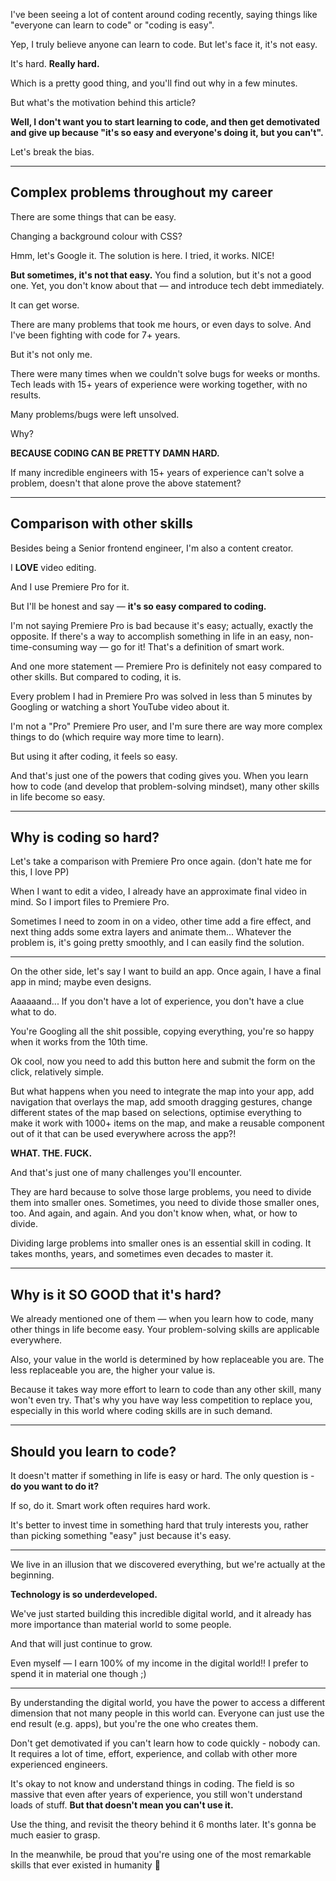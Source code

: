 I've been seeing a lot of content around coding recently, saying things like "everyone can learn to code" or "coding is easy".

Yep, I truly believe anyone can learn to code. But let's face it, it's not easy.

It's hard. **Really hard.**

Which is a pretty good thing, and you'll find out why in a few minutes.

But what's the motivation behind this article?

**Well, I don't want you to start learning to code, and then get demotivated and give up because "it's so easy and everyone's doing it, but you can't".**

Let's break the bias.

---

## Complex problems throughout my career

There are some things that can be easy.

Changing a background colour with CSS?

Hmm, let's Google it. The solution is here. I tried, it works. NICE!

**But sometimes, it's not that easy.** You find a solution, but it's not a good one. Yet, you don't know about that — and introduce tech debt immediately.

It can get worse.

There are many problems that took me hours, or even days to solve. And I've been fighting with code for 7+ years.

But it's not only me.

There were many times when we couldn't solve bugs for weeks or months. Tech leads with 15+ years of experience were working together, with no results.

Many problems/bugs were left unsolved.

Why?

**BECAUSE CODING CAN BE PRETTY DAMN HARD.**

If many incredible engineers with 15+ years of experience can't solve a problem, doesn't that alone prove the above statement?

---

## Comparison with other skills

Besides being a Senior frontend engineer, I'm also a content creator.

I **LOVE** video editing.

And I use Premiere Pro for it.

But I'll be honest and say — **it's so easy compared to coding.**

I'm not saying Premiere Pro is bad because it's easy; actually, exactly the opposite. If there's a way to accomplish something in life in an easy, non-time-consuming way — go for it! That's a definition of smart work.

And one more statement — Premiere Pro is definitely not easy compared to other skills. But compared to coding, it is.

Every problem I had in Premiere Pro was solved in less than 5 minutes by Googling or watching a short YouTube video about it.

I'm not a "Pro" Premiere Pro user, and I'm sure there are way more complex things to do (which require way more time to learn).

But using it after coding, it feels so easy.

And that's just one of the powers that coding gives you. When you learn how to code (and develop that problem-solving mindset), many other skills in life become so easy.

---

## Why is coding so hard?

Let's take a comparison with Premiere Pro once again. (don't hate me for this, I love PP)

When I want to edit a video, I already have an approximate final video in mind. So I import files to Premiere Pro.

Sometimes I need to zoom in on a video, other time add a fire effect, and next thing adds some extra layers and animate them... Whatever the problem is, it's going pretty smoothly, and I can easily find the solution.

---

On the other side, let's say I want to build an app. Once again, I have a final app in mind; maybe even designs.

Aaaaaand... If you don't have a lot of experience, you don't have a clue what to do.

You're Googling all the shit possible, copying everything, you're so happy when it works from the 10th time.

Ok cool, now you need to add this button here and submit the form on the click, relatively simple.

But what happens when you need to integrate the map into your app, add navigation that overlays the map, add smooth dragging gestures, change different states of the map based on selections, optimise everything to make it work with 1000+ items on the map, and make a reusable component out of it that can be used everywhere across the app?!

**WHAT. THE. FUCK.**

And that's just one of many challenges you'll encounter.

They are hard because to solve those large problems, you need to divide them into smaller ones. Sometimes, you need to divide those smaller ones, too. And again, and again. And you don't know when, what, or how to divide.

Dividing large problems into smaller ones is an essential skill in coding. It takes months, years, and sometimes even decades to master it.

---

## Why is it SO GOOD that it's hard?

We already mentioned one of them — when you learn how to code, many other things in life become easy. Your problem-solving skills are applicable everywhere.

Also, your value in the world is determined by how replaceable you are. The less replaceable you are, the higher your value is.

Because it takes way more effort to learn to code than any other skill, many won't even try. That's why you have way less competition to replace you, especially in this world where coding skills are in such demand.

---

## Should you learn to code?

It doesn't matter if something in life is easy or hard. The only question is - **do you want to do it?**

If so, do it. Smart work often requires hard work.

It's better to invest time in something hard that truly interests you, rather than picking something "easy" just because it's easy.

---

We live in an illusion that we discovered everything, but we're actually at the beginning.

**Technology is so underdeveloped.**

We've just started building this incredible digital world, and it already has more importance than material world to some people.

And that will just continue to grow.

Even myself — I earn 100% of my income in the digital world!! I prefer to spend it in material one though ;)

---

By understanding the digital world, you have the power to access a different dimension that not many people in this world can. Everyone can just use the end result (e.g. apps), but you're the one who creates them.

Don't get demotivated if you can't learn how to code quickly - nobody can. It requires a lot of time, effort, experience, and collab with other more experienced engineers.

It's okay to not know and understand things in coding. The field is so massive that even after years of experience, you still won't understand loads of stuff. **But that doesn't mean you can't use it.**

Use the thing, and revisit the theory behind it 6 months later. It's gonna be much easier to grasp.

In the meanwhile, be proud that you're using one of the most remarkable skills that ever existed in humanity 🚀
